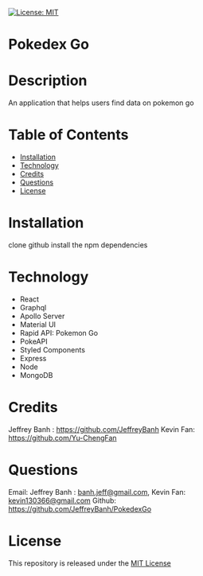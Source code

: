 [![License: MIT](https://img.shields.io/badge/License-MIT-yellow.svg)](https://opensource.org/licenses/MIT)

# Pokedex Go

# Description
 An application that helps users find data on pokemon go
# Table of Contents
* [Installation](#Installation)
* [Technology](#Technology)
* [Credits](#Credits)
* [Questions](#Questions)
* [License](#License)

# Installation
 clone github
 install the npm dependencies

# Technology
* React
* Graphql
* Apollo Server
* Material UI
* Rapid API: Pokemon Go
* PokeAPI
* Styled Components
* Express
* Node
* MongoDB

# Credits
Jeffrey Banh : https://github.com/JeffreyBanh 
Kevin Fan: https://github.com/Yu-ChengFan

# Questions
Email: Jeffrey Banh : banh.jeff@gmail.com, Kevin Fan: kevin130366@gmail.com
Github: https://github.com/JeffreyBanh/PokedexGo

# License
 This repository is released under the [MIT License](https://opensource.org/licenses/MIT)

